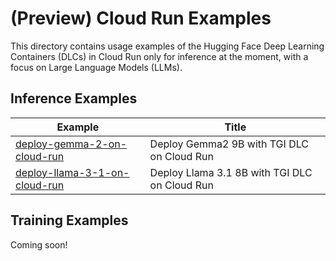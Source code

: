 # (Preview) Cloud Run Examples

This directory contains usage examples of the Hugging Face Deep Learning Containers (DLCs) in Cloud Run only for inference at the moment, with a focus on Large Language Models (LLMs).

## Inference Examples

| Example                                                          | Title                                         |
| ---------------------------------------------------------------- | --------------------------------------------- |
| [deploy-gemma-2-on-cloud-run](./deploy-gemma-2-on-cloud-run)     | Deploy Gemma2 9B with TGI DLC on Cloud Run    |
| [deploy-llama-3-1-on-cloud-run](./deploy-llama-3-1-on-cloud-run) | Deploy Llama 3.1 8B with TGI DLC on Cloud Run |

## Training Examples

Coming soon!